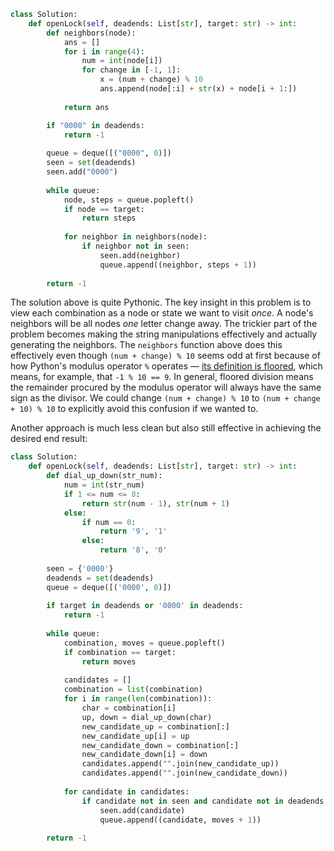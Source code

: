 ```python
class Solution:
    def openLock(self, deadends: List[str], target: str) -> int:
        def neighbors(node):
            ans = []
            for i in range(4):
                num = int(node[i])
                for change in [-1, 1]:
                    x = (num + change) % 10
                    ans.append(node[:i] + str(x) + node[i + 1:])
            
            return ans

        if "0000" in deadends:
            return -1
        
        queue = deque([("0000", 0)])
        seen = set(deadends)
        seen.add("0000")
        
        while queue:
            node, steps = queue.popleft()
            if node == target:
                return steps
        
            for neighbor in neighbors(node):
                if neighbor not in seen:
                    seen.add(neighbor)
                    queue.append((neighbor, steps + 1))
        
        return -1
```

The solution above is quite Pythonic. The key insight in this problem is to view each combination as a node or state we want to visit *once*. A node's neighbors will be all nodes *one* letter change away. The trickier part of the problem becomes making the string manipulations effectively and actually generating the neighbors. The `neighbors` function above does this effectively even though `(num + change) % 10` seems odd at first because of how Python's modulus operator `%` operates &#8212; [its definition is floored](https://en.wikipedia.org/wiki/Modulo#In_programming_languages), which means, for example, that `-1 % 10 == 9`. In general, floored division means the remainder procured by the modulus operator will always have the same sign as the divisor. We could change `(num + change) % 10` to `(num + change + 10) % 10` to explicitly avoid this confusion if we wanted to.

Another approach is much less clean but also still effective in achieving the desired end result:

```python
class Solution:
    def openLock(self, deadends: List[str], target: str) -> int:
        def dial_up_down(str_num):
            num = int(str_num)
            if 1 <= num <= 8:
                return str(num - 1), str(num + 1)
            else:
                if num == 0:
                    return '9', '1'
                else:
                    return '8', '0'
        
        seen = {'0000'}
        deadends = set(deadends)
        queue = deque([('0000', 0)])
        
        if target in deadends or '0000' in deadends:
            return -1
        
        while queue:
            combination, moves = queue.popleft()
            if combination == target:
                return moves
            
            candidates = []
            combination = list(combination)
            for i in range(len(combination)):
                char = combination[i]
                up, down = dial_up_down(char)
                new_candidate_up = combination[:]
                new_candidate_up[i] = up
                new_candidate_down = combination[:]
                new_candidate_down[i] = down
                candidates.append("".join(new_candidate_up))
                candidates.append("".join(new_candidate_down))
                
            for candidate in candidates:
                if candidate not in seen and candidate not in deadends:
                    seen.add(candidate)
                    queue.append((candidate, moves + 1))
                    
        return -1
```